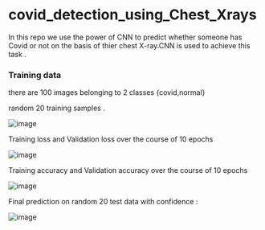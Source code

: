 # covid_detection_using_Chest_Xrays

In this repo we use the power of CNN to predict whether someone has Covid or not on the basis of thier chest X-ray.CNN is used to achieve this task . 

### Training data
there are 100 images belonging to 2 classes {covid,normal}

random 20 training samples .

![image](https://user-images.githubusercontent.com/95174361/186473452-85863d66-aa9f-4297-8854-6bce16ad0fbe.png)

Training loss and Validation loss over the course of 10 epochs

![image](https://user-images.githubusercontent.com/95174361/186473891-8933c9ef-2ffd-4749-a54d-8fa7d90a8b99.png)

Training accuracy and Validation accuracy over the course of 10 epochs

![image](https://user-images.githubusercontent.com/95174361/186474153-38b869ac-d625-4a1e-a8b3-86592a4ba2db.png)


Final prediction on random 20 test data with confidence : 

![image](https://user-images.githubusercontent.com/95174361/186474390-2f045990-1e4a-4d85-91c4-1009b540d43b.png)
